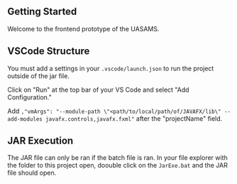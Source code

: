 ## Getting Started

Welcome to the frontend prototype of the UASAMS.

## VSCode Structure

You must add a settings in your `.vscode/launch.json` to run the project outside of the jar file.

Click on "Run" at the top bar of your VS Code and select "Add Configuration."

Add `,"vmArgs": "--module-path \"<path/to/local/path/of/JAVAFX/lib\" --add-modules javafx.controls,javafx.fxml"` after the "projectName" field.

## JAR Execution

The JAR file can only be ran if the batch file is ran. In your file explorer with the folder to this project open, doouble click on the `JarExe.bat` and the JAR file should open.